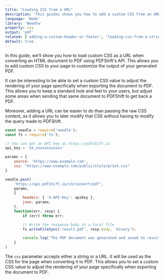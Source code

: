 ```yaml
---
title: "Loading CSS from a URL"
description: "This guides shows you how to add a custom CSS from an URL onto your document to customize the output of your generated PDF. Follow this guides to learn how to do it using Node and the Needle library and see how it can quickly be implemented using the PDFShift's API."
language: 'Node'
library: 'Needle'
property: css
output: 'pdf'
related: ['adding-a-custom-header-or-footer', 'loading-css-from-a-string', 'loading-javascript-from-a-string', 'loading-javascript-from-a-url']
default: true
---
```


In this guide, we'll show you how to load custom CSS as a URL when converting an HTML document to PDF using PDFShift's API. This allows you to add custom CSS to your page to customize the output of your generated PDF.

It can be interesting to be able to set a custom CSS value to adjust the rendering of your page specifically when exporting the document to PDF.
This allows you to keep a standard look and feel to your users, but adjust some areas when sending that same document to PDFShift to get back a PDF.

Moreover, adding a URL can be easier to do than passing the raw CSS content, as it allows you to later modify that CSS without having to modify the query made to PDFShift.

```javascript
const needle = require('needle');
const fs = require('fs');

// You can get an API key at https://pdfshift.io
api_key = 'sk_xxxxxxxxxxxx'

params = {
    source: 'https://www.example.com',
    css: "https://www.example.com/public/style/print.css"
}

needle.post(
    'https://api.pdfshift.io/v3/convert/pdf',
    params,
    {
        headers: { 'X-API-Key': apiKey },
        json: params,
    },
    function(err, resp) {
        if (err) throw err;

        // Write the response body to a local file
        fs.writeFileSync('result.pdf', resp.body, 'binary');

        console.log('The PDF document was generated and saved to result.pdf');
    }
)
```

The `css` parameter accepts either a string or a URL. It will be used as the CSS for the page when converting it to PDF. This allows you to set a custom CSS value to adjust the rendering of your page specifically when exporting the document to PDF.